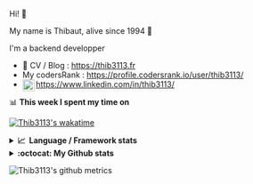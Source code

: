 Hi! 👋

My name is Thibaut, alive since 1994 🍷

I'm a backend developper

-   📝 CV / Blog : https://thib3113.fr
-   My codersRank : https://profile.codersrank.io/user/thib3113/
-   <a href="https://www.linkedin.com/in/thib3113/"><img align="left" alt="Thib3113's Linkedin" width="21px" src="https://raw.githubusercontent.com/peterthehan/peterthehan/master/assets/linkedin.svg" /></a> https://www.linkedin.com/in/thib3113/

📊 **This week I spent my time on**

[![Thib3113's wakatime](https://github-readme-stats.vercel.app/api/wakatime?username=thib3113&layout=default&theme=dracula&langs_count=6&hide_title=true&hide_border=true)](https://wakatime.com/@thib3113)

<details>
  <summary><b>📈&nbsp;&nbsp;Language&nbsp;/&nbsp;Framework stats</b></summary>
  <br/>  
  <a href='https://profile.codersrank.io/user/thib3113/'>
  <img src='http://cr-skills-chart-widget.azurewebsites.net/api/api?username=thib3113&padding=30&skills=php,batchfile,javascript,less,mysql,reactjs,scss,shell,typescript,vue'>
  </a>
</details>

<details>
  <summary><b>:octocat: My Github stats</b></summary>
  <br/>  
  
  <img src="https://github-readme-stats.vercel.app/api?username=thib3113&theme=dracula&show_icons=true&" alt="Thib3113's GitHub stats" />

<!--START_SECTION:activity-->

1. ❗ Opened issue [#52](https://github.com/jkroso/parse-duration/issues/52) in [jkroso/parse-duration](https://github.com/jkroso/parse-duration)
2. 🎉 Merged PR [#1548](https://github.com/centreon/centreon/pull/1548) in [centreon/centreon](https://github.com/centreon/centreon)
3. 💪 Opened PR [#1548](https://github.com/centreon/centreon/pull/1548) in [centreon/centreon](https://github.com/centreon/centreon)
4. 🗣 Commented on [#1495](https://github.com/open-telemetry/opentelemetry-js-contrib/issues/1495) in [open-telemetry/opentelemetry-js-contrib](https://github.com/open-telemetry/opentelemetry-js-contrib)
5. 🗣 Commented on [#1495](https://github.com/open-telemetry/opentelemetry-js-contrib/issues/1495) in [open-telemetry/opentelemetry-js-contrib](https://github.com/open-telemetry/opentelemetry-js-contrib)
 <!--END_SECTION:activity-->

</details>

![Thib3113's github metrics](https://gist.githubusercontent.com/thib3113/83a96e16f8bca103f1b0e376186c66ec/raw/github-metrics.svg)
